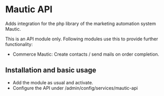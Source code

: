 # Mautic API

Adds integration for the php library of the marketing automation system Mautic.

This is an API module only. Following modules use this to provide further functionality:

* Commerce Mautic: Create contacts / send mails on order completion.

## Installation and basic usage

* Add the module as usual and activate.
* Configure the API under /admin/config/services/mautic-api
